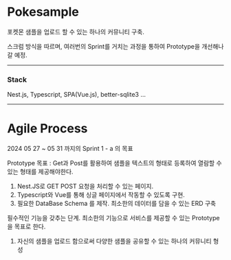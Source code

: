 # Pokesample 

포켓몬 샘플을 업로드 할 수 있는 하나의 커뮤니티 구축. 

스크럼 방식을 따르며, 여러번의 Sprint를 거치는 과정을 통하여 Prototype을 개선해나갈 예정. 

---

### Stack 

Nest.js, Typescript, SPA(Vue.js), better-sqlite3 ...

---

# Agile Process 

2024 05 27 ~ 05 31 까지의 Sprint 1 - a 의 목표 

Prototype 목표 : Get과 Post를 활용하여 샘플을 텍스트의 형태로 등록하여 열람할 수 있는 형태를 제공해야한다.

1. Nest.JS로 GET POST 요청을 처리할 수 있는 페이지.
2. Typescript와 Vue를 통해 싱글 페이지에서 작동할 수 있도록 구현.
3. 필요한 DataBase Schema 를 제작. 최소한의 데이터를 담을 수 있는 ERD 구축

필수적인 기능을 갖추는 단계. 
최소한의 기능으로 서비스를 제공할 수 있는 Prototype을 목표로 한다.


1. 자신의 샘플을 업로드 함으로써 다양한 샘플을 공유할 수 있는 하나의 커뮤니티 형성
